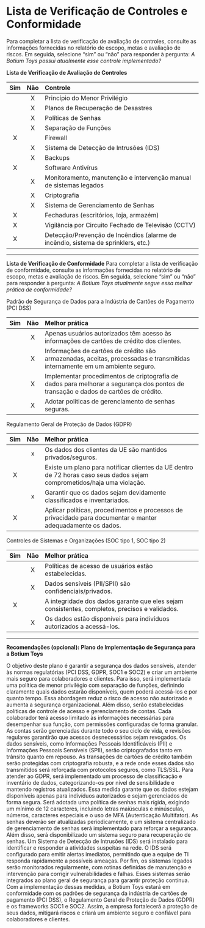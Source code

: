 # Lista de Verificação de Controles e Conformidade
Para completar a lista de verificação de avaliação de controles, consulte as informações fornecidas no relatório de escopo, metas e avaliação de riscos.
Em seguida, selecione “sim” ou “não” para responder à pergunta: *A Botium Toys possui atualmente esse controle implementado?*

**Lista de Verificação de Avaliação de Controles**

| Sim | Não | Controle                                                                          |
| :-: | :-: | :-------------------------------------------------------------------------------- |
|     |  X  | Princípio do Menor Privilégio                                                     |
|     |  X  | Planos de Recuperação de Desastres                                                |
|     |  X  | Políticas de Senhas                                                               |
|     |  X  | Separação de Funções                                                              |
|  X  |     | Firewall                                                                          |
|     |  X  | Sistema de Detecção de Intrusões (IDS)                                            |
|     |  X  | Backups                                                                           |
|  X  |     | Software Antivírus                                                                |
|     |  X  | Monitoramento, manutenção e intervenção manual de sistemas legados                |
|     |  X  | Criptografia                                                                      |
|     |  X  | Sistema de Gerenciamento de Senhas                                                |
|  X  |     | Fechaduras (escritórios, loja, armazém)                                           |
|  X  |     | Vigilância por Circuito Fechado de Televisão (CCTV)                               |
|  X  |     | Detecção/Prevenção de Incêndios (alarme de incêndio, sistema de sprinklers, etc.) |

---

**Lista de Verificação de Conformidade**
Para completar a lista de verificação de conformidade, consulte as informações fornecidas no relatório de escopo, metas e avaliação de riscos.
Em seguida, selecione “sim” ou “não” para responder à pergunta: *A Botium Toys atualmente segue essa melhor prática de conformidade?*

Padrão de Segurança de Dados para a Indústria de Cartões de Pagamento (PCI DSS)

| Sim | Não | Melhor prática                                                                                                                      |
| :-: | :-: | :---------------------------------------------------------------------------------------------------------------------------------- |
|     |  X  | Apenas usuários autorizados têm acesso às informações de cartões de crédito dos clientes.                                           |
|     |  X  | Informações de cartões de crédito são armazenadas, aceitas, processadas e transmitidas internamente em um ambiente seguro.          |
|     |  X  | Implementar procedimentos de criptografia de dados para melhorar a segurança dos pontos de transação e dados de cartões de crédito. |
|     |  X  | Adotar políticas de gerenciamento de senhas seguras.                                                                                |

Regulamento Geral de Proteção de Dados (GDPR)

| Sim | Não | Melhor prática                                                                                                          |
| :-: | :-: | :---------------------------------------------------------------------------------------------------------------------- |
|     |  x  | Os dados dos clientes da UE são mantidos privados/seguros.                                                              |
|  X  |     | Existe um plano para notificar clientes da UE dentro de 72 horas caso seus dados sejam comprometidos/haja uma violação. |
|     |  x  | Garantir que os dados sejam devidamente classificados e inventariados.                                                  |
|  X  |     | Aplicar políticas, procedimentos e processos de privacidade para documentar e manter adequadamente os dados.            |

Controles de Sistemas e Organizações (SOC tipo 1, SOC tipo 2)

| Sim | Não | Melhor prática                                                                                |
| :-: | :-: | :-------------------------------------------------------------------------------------------- |
|     |  X  | Políticas de acesso de usuários estão estabelecidas.                                          |
|     |  X  | Dados sensíveis (PII/SPII) são confidenciais/privados.                                        |
|  X  |     | A integridade dos dados garante que eles sejam consistentes, completos, precisos e validados. |
|     |  X  | Os dados estão disponíveis para indivíduos autorizados a acessá-los.                          |

---

**Recomendações (opcional):** 
**Plano de Implementação de Segurança para a Botium Toys**

O objetivo deste plano é garantir a segurança dos dados sensíveis, atender às normas regulatórias (PCI DSS, GDPR, SOC1 e SOC2) e criar um ambiente mais seguro para colaboradores e clientes.
Para isso, será implementada uma política de menor privilégio com separação de funções, definindo claramente quais dados estarão disponíveis, quem poderá acessá-los e por quanto tempo. Essa abordagem reduz o risco de acesso não autorizado e aumenta a segurança organizacional.
Além disso, serão estabelecidas políticas de controle de acesso e gerenciamento de contas. Cada colaborador terá acesso limitado às informações necessárias para desempenhar sua função, com permissões configuradas de forma granular. As contas serão gerenciadas durante todo o seu ciclo de vida, e revisões regulares garantirão que acessos desnecessários sejam revogados.
Os dados sensíveis, como Informações Pessoais Identificáveis (PII) e Informações Pessoais Sensíveis (SPII), serão criptografados tanto em trânsito quanto em repouso. As transações de cartões de crédito também serão protegidas com criptografia robusta, e a rede onde esses dados são transmitidos será reforçada com protocolos seguros, como TLS/SSL.
Para atender ao GDPR, será implementado um processo de classificação e inventário de dados, categorizando-os por nível de sensibilidade e mantendo registros atualizados. Essa medida garante que os dados estejam disponíveis apenas para indivíduos autorizados e sejam gerenciados de forma segura.
Será adotada uma política de senhas mais rígida, exigindo um mínimo de 12 caracteres, incluindo letras maiúsculas e minúsculas, números, caracteres especiais e o uso de MFA (Autenticação Multifator). As senhas deverão ser atualizadas periodicamente, e um sistema centralizado de gerenciamento de senhas será implementado para reforçar a segurança. Além disso, será disponibilizado um sistema seguro para recuperação de senhas.
Um Sistema de Detecção de Intrusões (IDS) será instalado para identificar e responder a atividades suspeitas na rede. O IDS será configurado para emitir alertas imediatos, permitindo que a equipe de TI responda rapidamente a possíveis ameaças.
Por fim, os sistemas legados serão monitorados regularmente, com rotinas definidas de manutenção e intervenção para corrigir vulnerabilidades e falhas. Esses sistemas serão integrados ao plano geral de segurança para garantir proteção contínua.
Com a implementação dessas medidas, a Botium Toys estará em conformidade com os padrões de segurança da indústria de cartões de pagamento (PCI DSS), o Regulamento Geral de Proteção de Dados (GDPR) e os frameworks SOC1 e SOC2. Assim, a empresa fortalecerá a proteção de seus dados, mitigará riscos e criará um ambiente seguro e confiável para colaboradores e clientes.